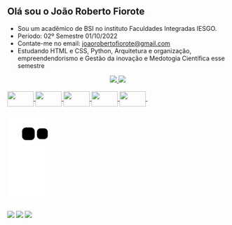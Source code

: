 ## Olá sou o João Roberto Fiorote
- Sou um acadêmico de BSI no instituto Faculdades Integradas IESGO.
- Período: 02º Semestre 01/10/2022
- Contate-me no email: joaorobertofiorote@gmail.com
- Estudando HTML e CSS, Python, Arquitetura e organização, empreendendorismo e Gestão da inovação e Medotogia Científica esse semestre

<div align="center">
  <a href=https://github.com/joaorobertofiorote">
  <img height="180em" src="https://github-readme-stats.vercel.app/api?username=joaorobertofiorote&show_icons=true&theme=dracula&include_all_commits=true&count_private=true"/>
  <img height="140em" src="https://github-readme-stats.vercel.app/api/top-langs/?username=joaorobertofiorote&layout=compact&langs_count=7&theme=dracula"/>
</div>

<div style="display: inline_block"><br>

  <img align="center" height="35" width="60" src="https://img.shields.io/badge/HTML-239120?style=for-the-badge&logo=html5&logoColor=white">
  <img align="center" height="35" width="60" src="https://img.shields.io/badge/CSS-239120?&style=for-the-badge&logo=css3&logoColor=white">
  <img align="center" height="35" width="60" src="https://img.shields.io/badge/HTML5-E34F26?style=for-the-badge&logo=html5&logoColor=white">
  <img align="center" height="35" width="60" src="https://img.shields.io/badge/CSS3-1572B6?style=for-the-badge&logo=css3&logoColor=white">
  <img align="center" height="35" width="60" src="https://img.shields.io/badge/Python-14354C?style=for-the-badge&logo=python&logoColor=white">
<img align=centertps://media.discordapp.net/attachments/639956127056134178/890373478988013628/Publicacoes_Instagram_1_1.png?width=676&height=676">

</div>

  ![Animação de cobra](https://github.com/rafaballerini/rafaballerini/blob/output/github-contribution-grid-snake.svg)
  
  ##
 
<div>

 <a href="https://www.linkedin.com/in/joao-roberto-fiorote/" target="_blank"><img src="https://img.shields.io/badge/LinkedIn-0077B5?style=for-the-badge&logo=linkedin&logoColor=white"></a>
 <a href = "mailto:joaorobertofiorote@gmail.com"><img src="https://img.shields.io/badge/Gmail-D14836?style=for-the-badge&logo=gmail&logoColor=white"></a>
 <a href="https://discord.gg/Qm7pM83GC5" target="_blank"><img src="https://img.shields.io/badge/Discord-7289DA?style=for-the-badge&logo= discord&logoColor=white" target="_blank"></a>
 
</div>
